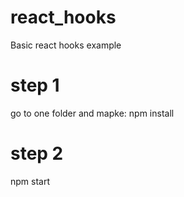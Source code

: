 # react_hooks
 Basic react hooks example
# step 1
go to one folder and mapke: npm install
# step 2 
npm start 